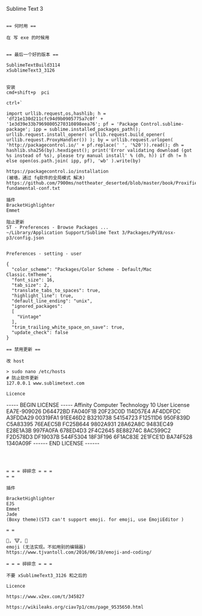 
Sublime Text 3
```

== 何时用 ==

在 写 exe 的时候用


== 最后一个好的版本 ==

SublimeTextBuild3114
xSublimeText3_3126


安装
cmd+shift+p  pci

ctrl+`

import urllib.request,os,hashlib; h = 'df21e130d211cfc94d9b0905775a7c0f' + '1e3d39e33b79698005270310898eea76'; pf = 'Package Control.sublime-package'; ipp = sublime.installed_packages_path(); urllib.request.install_opener( urllib.request.build_opener( urllib.request.ProxyHandler()) ); by = urllib.request.urlopen( 'http://packagecontrol.io/' + pf.replace(' ', '%20')).read(); dh = hashlib.sha256(by).hexdigest(); print('Error validating download (got %s instead of %s), please try manual install' % (dh, h)) if dh != h else open(os.path.join( ipp, pf), 'wb' ).write(by) 

https://packagecontrol.io/installation
(被墙，通过 fq软件的全局模式 解决)
https://github.com/7900ms/nottheater_deserted/blob/master/book/Proxifier-fundamental-conf.txt

插件
BracketHighlighter
Emmet

阻止更新
ST - Preferences - Browse Packages ...
~/Library/Application Support/Sublime Text 3/Packages/PyV8/osx-p3/config.json


Preferences - setting - user

{
  "color_scheme": "Packages/Color Scheme - Default/Mac Classic.tmTheme",
  "font_size": 16,
  "tab_size": 2,
  "translate_tabs_to_spaces": true,
  "highlight_line": true,
  "default_line_ending": "unix",
  "ignored_packages":
  [
    "Vintage"
  ],
  "trim_trailing_white_space_on_save": true,
  "update_check": false
}

== 禁用更新 ==

改 host

> sudo nano /etc/hosts
# 防止软件更新
127.0.0.1 www.sublimetext.com

Licence

```
----- BEGIN LICENSE -----
Affinity Computer Technology
10 User License
EA7E-909026
D64472BD FA040F1B 20F23C0D 114D57E4
AF4DDFDC A3FDDA29 00319FA1 91EE46D2
B3210738 54154723 F12511D6 950F839D
C5A83395 76EAEC5B FC25B644 9802A931
28A62A8C 9483EC49 E28E1A3B 997FA0FA
678ED4D3 2F4C2645 8E88274C 8AC599C2
F2D578D3 DF19037B 544F5304 18F3F196
6F1AC83E 2E1FCE1D BA74F528 1340A09F
------ END LICENSE ------
```



= = = 碎碎念 = = =
= =

插件

BracketHighlighter
EJS
Emmet
Jade
(Boxy theme)(ST3 can't support emoji. for emoji, use EmojiEditor )

= = 

🌽, 🐮, 🐔
emoji (无法实现。不如用别的编辑器)
https://www.tjvantoll.com/2016/06/10/emoji-and-coding/

= = = 碎碎念 = = =

不要 xSublimeText3_3126 和之后的

Licence

https://www.v2ex.com/t/345827

https://wikileaks.org/ciav7p1/cms/page_9535650.html
```
